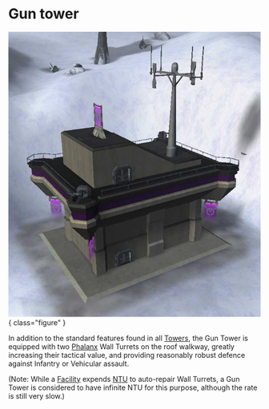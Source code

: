 # Gun tower

![](../images/Gun.jpg){ class="figure" }

In addition to the standard features
found in all [Towers](Towers.md), the Gun Tower is equipped with two
[Phalanx](../items/Phalanx.md) Wall Turrets on the roof walkway, greatly
increasing their tactical value, and providing reasonably robust defence against
Infantry or Vehicular assault.

(Note: While a [Facility](Facilities.md) expends [NTU](../items/NTU.md) to
auto-repair Wall Turrets, a Gun Tower is considered to have infinite NTU for
this purpose, although the rate is still very slow.)
